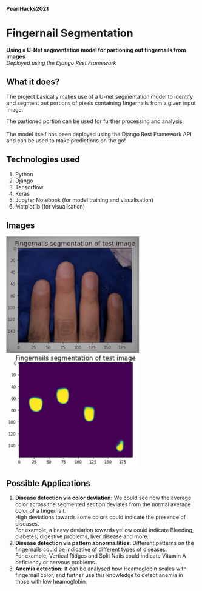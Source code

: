 **PearlHacks2021**
# Fingernail Segmentation
**Using a U-Net segmentation model for partioning out fingernails from images**<br>
_Deployed using the Django Rest Framework_


## What it does?
The project basically makes use of a U-net segmentation model to identify and segment out portions of pixels containing fingernails from a given input image.

The partioned portion can be used for further processing and analysis.
<br><br>
The model itself has been deployed using the Django Rest Framework API and can be used to make predictions on the go!

## Technologies used
1. Python 
2. Django 
3. Tensorflow
4. Keras
5. Jupyter Notebook (for model training and visualisation)
6. Matplotlib (for visualisation)

## Images
<img src="https://github.com/Chahat08/PearlHacks2021/blob/model/project_images/Screenshot1.png" width=350 alt="Test image">
<img src = "https://github.com/Chahat08/PearlHacks2021/blob/model/project_images/Screenshot2.png" width=350 alt="Predicted segments">

## Possible Applications

1. **Disease detection via color deviation:** We could see how the average color across the segmented section deviates from the normal average color of a fingernail.<br> High deviations towards some colors could indicate the presence of diseases.<br> For example, a heavy deviation towards yellow could indicate Bleeding, diabetes, digestive problems, liver disease and more.<br>
2. **Disease detection via pattern abnormailities:** Different patterns on the fingernails could be indicative of different types of diseases.<br>For example, Vertical Ridges and Split Nails could indicate Vitamin  A  deficiency or nervous  problems.
3. **Anemia detection:** It can be analysed how Heamoglobin scales with fingernail color, and further use this knowledge to detect anemia in those with low heamoglobin.

